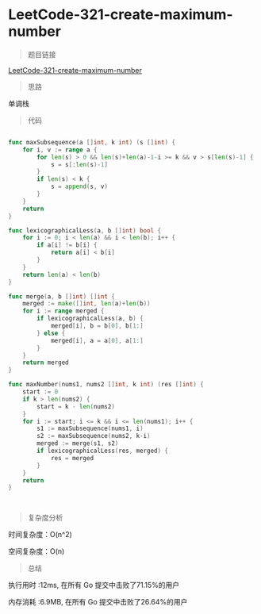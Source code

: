 #  LeetCode-321-create-maximum-number

>题目链接

[LeetCode-321-create-maximum-number](https://leetcode-cn.com/problems/create-maximum-number/)

>思路

单调栈

>代码

```go

func maxSubsequence(a []int, k int) (s []int) {
    for i, v := range a {
        for len(s) > 0 && len(s)+len(a)-1-i >= k && v > s[len(s)-1] {
            s = s[:len(s)-1]
        }
        if len(s) < k {
            s = append(s, v)
        }
    }
    return
}

func lexicographicalLess(a, b []int) bool {
    for i := 0; i < len(a) && i < len(b); i++ {
        if a[i] != b[i] {
            return a[i] < b[i]
        }
    }
    return len(a) < len(b)
}

func merge(a, b []int) []int {
    merged := make([]int, len(a)+len(b))
    for i := range merged {
        if lexicographicalLess(a, b) {
            merged[i], b = b[0], b[1:]
        } else {
            merged[i], a = a[0], a[1:]
        }
    }
    return merged
}

func maxNumber(nums1, nums2 []int, k int) (res []int) {
    start := 0
    if k > len(nums2) {
        start = k - len(nums2)
    }
    for i := start; i <= k && i <= len(nums1); i++ {
        s1 := maxSubsequence(nums1, i)
        s2 := maxSubsequence(nums2, k-i)
        merged := merge(s1, s2)
        if lexicographicalLess(res, merged) {
            res = merged
        }
    }
    return
}




```

>复杂度分析

时间复杂度：O(n^2)

空间复杂度：O(n)

>总结

执行用时 :12ms, 在所有 Go 提交中击败了71.15%的用户
 
内存消耗 :6.9MB, 在所有 Go 提交中击败了26.64%的用户
